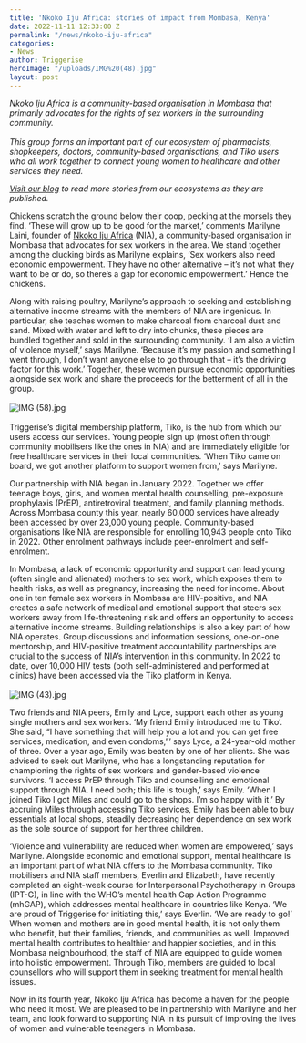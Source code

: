 ```yaml
---
title: 'Nkoko Iju Africa: stories of impact from Mombasa, Kenya'
date: 2022-11-11 12:33:00 Z
permalink: "/news/nkoko-iju-africa"
categories:
- News
author: Triggerise
heroImage: "/uploads/IMG%20(48).jpg"
layout: post
---
```


*Nkoko Iju Africa is a community-based organisation in Mombasa that primarily advocates for the rights of sex workers in the surrounding community.*\
\
*This group forms an important part of our ecosystem of pharmacists, shopkeepers, doctors, community-based organisations, and Tiko users who all work together to connect young women to healthcare and other services they need.*

*[Visit our blog](https://medium.com/@Triggerise) to read more stories from our ecosystems as they are published.*

Chickens scratch the ground below their coop, pecking at the morsels they find. ‘These will grow up to be good for the market,’ comments Marilyne Laini, founder of [Nkoko Iju Africa](http://www.nkokoijuafrica.org/) (NIA), a community-based organisation in Mombasa that advocates for sex workers in the area. We stand together among the clucking birds as Marilyne explains, ‘Sex workers also need economic empowerment. They have no other alternative – it’s not what they want to be or do, so there’s a gap for economic empowerment.’ Hence the chickens.

Along with raising poultry, Marilyne’s approach to seeking and establishing alternative income streams with the members of NIA are ingenious. In particular, she teaches women to make charcoal from charcoal dust and sand. Mixed with water and left to dry into chunks, these pieces are bundled together and sold in the surrounding community. ‘I am also a victim of violence myself,’ says Marilyne. ‘Because it’s my passion and something I went through, I don’t want anyone else to go through that – it’s the driving factor for this work.’ Together, these women pursue economic opportunities alongside sex work and share the proceeds for the betterment of all in the group.\
\
![IMG (58).jpg](/uploads/IMG%20(58).jpg)\
\
Triggerise’s digital membership platform, Tiko, is the hub from which our users access our services. Young people sign up (most often through community mobilisers like the ones in NIA) and are immediately eligible for free healthcare services in their local communities. ‘When Tiko came on board, we got another platform to support women from,’ says Marilyne.

Our partnership with NIA began in January 2022. Together we offer teenage boys, girls, and women mental health counselling, pre-exposure prophylaxis (PrEP), antiretroviral treatment, and family planning methods. Across Mombasa county this year, nearly 60,000 services have already been accessed by over 23,000 young people. Community-based organisations like NIA are responsible for enrolling 10,943 people onto Tiko in 2022. Other enrolment pathways include peer-enrolment and self-enrolment.

In Mombasa, a lack of economic opportunity and support can lead young (often single and alienated) mothers to sex work, which exposes them to health risks, as well as pregnancy, increasing the need for income. About one in ten female sex workers in Mombasa are HIV-positive, and NIA creates a safe network of medical and emotional support that steers sex workers away from life-threatening risk and offers an opportunity to access alternative income streams. Building relationships is also a key part of how NIA operates. Group discussions and information sessions, one-on-one mentorship, and HIV-positive treatment accountability partnerships are crucial to the success of NIA’s intervention in this community. In 2022 to date, over 10,000 HIV tests (both self-administered and performed at clinics) have been accessed via the Tiko platform in Kenya.\
\
![IMG (43).jpg](/uploads/IMG%20(43).jpg)

Two friends and NIA peers, Emily and Lyce, support each other as young single mothers and sex workers. ‘My friend Emily introduced me to Tiko’. She said, “I have something that will help you a lot and you can get free services, medication, and even condoms,”’ says Lyce, a 24-year-old mother of three. Over a year ago, Emily was beaten by one of her clients. She was advised to seek out Marilyne, who has a longstanding reputation for championing the rights of sex workers and gender-based violence survivors. ‘I access PrEP through Tiko and counselling and emotional support through NIA. I need both; this life is tough,’ says Emily. ‘When I joined Tiko I got Miles and could go to the shops. I’m so happy with it.’ By accruing Miles through accessing Tiko services, Emily has been able to buy essentials at local shops, steadily decreasing her dependence on sex work as the sole source of support for her three children.

‘Violence and vulnerability are reduced when women are empowered,’ says Marilyne. Alongside economic and emotional support, mental healthcare is an important part of what NIA offers to the Mombasa community. Tiko mobilisers and NIA staff members, Everlin and Elizabeth, have recently completed an eight-week course for Interpersonal Psychotherapy in Groups (IPT-G), in line with the WHO’s mental health Gap Action Programme (mhGAP), which addresses mental healthcare in countries like Kenya. ‘We are proud of Triggerise for initiating this,’ says Everlin. ‘We are ready to go!’ When women and mothers are in good mental health, it is not only them who benefit, but their families, friends, and communities as well. Improved mental health contributes to healthier and happier societies, and in this Mombasa neighbourhood, the staff of NIA are equipped to guide women into holistic empowerment. Through Tiko, members are guided to local counsellors who will support them in seeking treatment for mental health issues.

Now in its fourth year, Nkoko Iju Africa has become a haven for the people who need it most. We are pleased to be in partnership with Marilyne and her team, and look forward to supporting NIA in its pursuit of improving the lives of women and vulnerable teenagers in Mombasa.